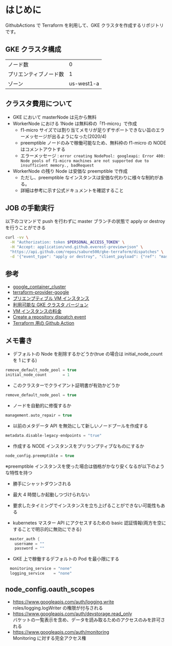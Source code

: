 # はじめに

GithubActions で Terraform を利用して、GKE クラスタを作成するリポジトリです。

## GKE クラスタ構成

|                        |            |
| ---------------------- | ---------- |
| ノード数               | 0          |
| プリエンティブノード数 | 1          |
| ゾーン                 | us-west1-a |

## クラスタ費用について

- GKE において masterNode は元から無料
- WorkerNode における 1Node は無料枠の「f1-micro」で作成
  - f1-micro サイズでは割り当てメモリが足りずサポートできない旨のエラーメッセージが出るようになった(2020/4)
  - preemptible ノードのみで稼働可能なため、無料枠の f1-micro の NODE はコメントアウトする
  - エラーメッセージ : `error creating NodePool: googleapi: Error 400: Node pools of f1-micro machines are not supported due to insufficient memory., badRequest`
- WorkerNode の残り Node は安価な preemptible で作成
  - ただし、preemptible なインスタンスは安価な代わりに様々な制約がある。
  - 詳細は参考に示す公式ドキュメントを確認すること

## JOB の手動実行

以下のコマンドで push を行わずに master ブランチの状態で apply or destroy を行うことができる

```bash
curl -vv \
  -H "Authorization: token $PERSONAL_ACCESS_TOKEN" \
  -H "Accept: application/vnd.github.everest-preview+json" \
  "https://api.github.com/repos/sabure500/gke-terraform/dispatches" \
  -d '{"event_type": "apply or destroy", "client_payload": {"ref": "master"}}'
```

## 参考

- [google_container_cluster](https://www.terraform.io/docs/providers/google/r/container_cluster.html)
- [terraform-provider-google](https://github.com/terraform-providers/terraform-provider-google/)
- [プリエンプティブル VM インスタンス](https://cloud.google.com/compute/docs/instances/preemptible?hl=ja)
- [利用可能な GKE クラスタ バージョン](https://cloud.google.com/run/docs/gke/cluster-versions)
- [VM インスタンスの料金](https://cloud.google.com/compute/vm-instance-pricing)
- [Create a repository dispatch event](https://developer.github.com/v3/repos/#create-a-repository-dispatch-event)
- [Terraform 用の Github Action](https://github.com/hashicorp/setup-terraform)

## メモ書き

- デフォルトの Node を削除するかどうか(true の場合は initial_node_count を 1 にする)

```h
remove_default_node_pool = true
initial_node_count       = 1
```

- このクラスターでクライアント証明書が有効かどうか

```h
remove_default_node_pool = true
```

- ノードを自動的に修復するか

```h
management.auto_repair = true
```

- 以前のメタデータ API を無効にして新しいノードプールを作成する

```h
metadata.disable-legacy-endpoints = "true"
```

- 作成する NODE インスタンスをプリランプティブなものにするか

```h
node_config.preemptible = true
```

※preemptible インスタンスを使った場合は価格がかなり安くなるが以下のような特性を持つ

- 勝手にシャットダウンされる
- 最大 4 時間しか起動しつづけられない
- 要求したタイミングでインスタンスを立ち上げることができない可能性もある

- kubernetes マスター API にアクセスするための basic 認証情報(両方を空にすることで明示的に無効にできる)

```h
  master_auth {
    username = ""
    password = ""
```

- GKE 上で稼働するデフォルトの Pod を最小限にする

```h
  monitoring_service = "none"
  logging_service    = "none"
```

## node_config.oauth_scopes

- <https://www.googleapis.com/auth/logging.write>  
  roles/logging.logWriter の権限が付与される
- <https://www.googleapis.com/auth/devstorage.read_only>  
  バケットの一覧表示を含め、データを読み取るためのアクセスのみを許可される
- <https://www.googleapis.com/auth/monitoring>  
  Monitoring に対する完全アクセス権
